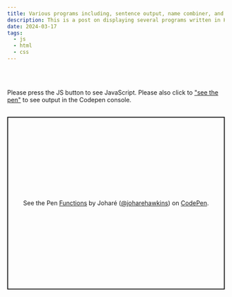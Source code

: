 ```yaml
---
title: Various programs including, sentence output, name combiner, and a 'what to wear' generator
description: This is a post on displaying several programs written in HTML, CSS and JavaScript.
date: 2024-03-17
tags:
  - js
  - html
  - css
---
```

<br>
<br>
<p>Please press the <span class="pink">JS</span> button to see <span class="pink">JavaScript</span>. Please also click to <a href="https://codepen.io/joharehawkins/pen/poBoVbr">"see the pen"</a> to see output in the Codepen console.
<br>
<br>
<p class="codepen" data-height="400" data-theme-id="dark" data-default-tab="js" data-slug-hash="poBoVbr" data-user="joharehawkins" style="height: 400px; box-sizing: border-box; display: flex; align-items: center; justify-content: center; border: 2px solid; margin: 1em 0; padding: 1em;">
  <span>See the Pen <a href="https://codepen.io/joharehawkins/pen/poBoVbr">
  Functions</a> by Joharé (<a href="https://codepen.io/joharehawkins">@joharehawkins</a>)
  on <a href="https://codepen.io">CodePen</a>.</span>
</p>
<script async src="https://cpwebassets.codepen.io/assets/embed/ei.js"></script>
